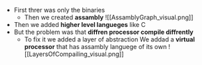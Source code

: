 - First threr was only the binaries 
	- Then we created **assambly**
		 ![[AssamblyGraph_visual.png]]
- Then we added **higher level langueges** like C 
- But the problem was that **diffren processor compile diffrently**  
	- To fix it we added a layer of abstraction 
	  We addad a **virtual processor** that has assambly languege of its own ![[LayersOfCompailing_visual.png]]